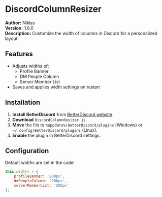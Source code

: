 # DiscordColumnResizer

**Author:** Niklas  
**Version:** 1.0.0  
**Description:** Customize the width of columns in Discord for a personalized layout.

## Features

- Adjusts widths of:
  - Profile Banner
  - DM People Column
  - Server Member List
- Saves and applies width settings on restart

## Installation

1. **Install BetterDiscord** from [BetterDiscord website](https://betterdiscord.app/).
2. **Download** `DiscordColumnResizer.js`.
3. **Move** the file to `%appdata%/BetterDiscord/plugins` (Windows) or `~/.config/BetterDiscord/plugins` (Linux).
4. **Enable** the plugin in BetterDiscord settings.

## Configuration

Default widths are set in the code:

```javascript
this.widths = {
    profileBanner: '200px',
    dmPeopleColumn: '200px',
    serverMemberList: '200px'
};
